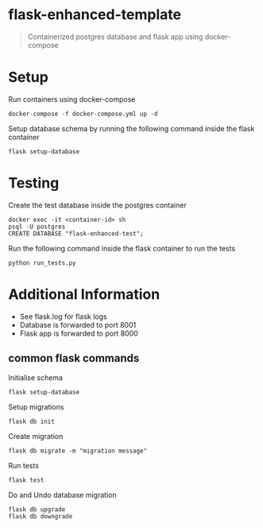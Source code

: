 # flask-enhanced-template

> Containerized postgres database and flask app using docker-compose

# Setup

Run containers using docker-compose

```commandline
docker-compose -f docker-compose.yml up -d
```

Setup database schema by running the following command inside the flask container

```commandline
flask setup-database
```

# Testing

Create the test database inside the postgres container

```commandline
docker exec -it <container-id> sh
psql -U postgres
CREATE DATABASE "flask-enhanced-test";
```

Run the following command inside the flask container to run the tests

```commandline
python run_tests.py
```

# Additional Information

- See flask.log for flask logs
- Database is forwarded to port 8001
- Flask app is forwarded to port 8000

## common flask commands

Initialise schema

```commandline
flask setup-database
```

Setup migrations

```commandline
flask db init
```

Create migration

```commandline
flask db migrate -m "migration message"
```

Run tests

```commandline
flask test
```

Do and Undo database migration

```commandline
flask db upgrade
flask db downgrade
```
